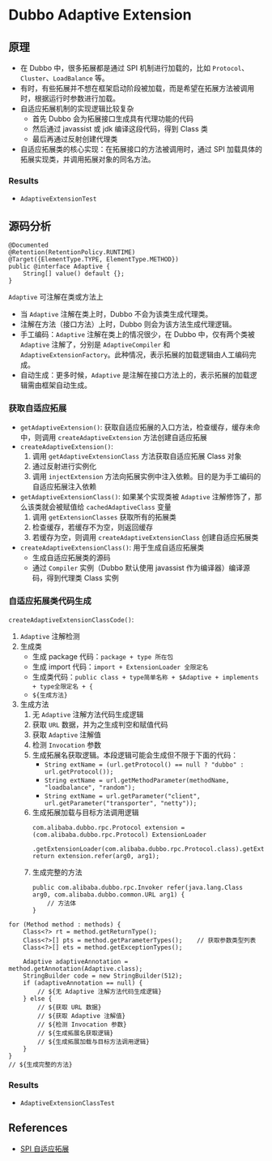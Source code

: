 # Dubbo Adaptive Extension

## 原理
- 在 Dubbo 中，很多拓展都是通过 SPI 机制进行加载的，比如 `Protocol`、`Cluster`、`LoadBalance` 等。
- 有时，有些拓展并不想在框架启动阶段被加载，而是希望在拓展方法被调用时，根据运行时参数进行加载。
- 自适应拓展机制的实现逻辑比较复杂
	* 首先 Dubbo 会为拓展接口生成具有代理功能的代码
	* 然后通过 javassist 或 jdk 编译这段代码，得到 Class 类
	* 最后再通过反射创建代理类
- 自适应拓展类的核心实现：在拓展接口的方法被调用时，通过 SPI 加载具体的拓展实现类，并调用拓展对象的同名方法。

### Results
- `AdaptiveExtensionTest`

## 源码分析
```
@Documented
@Retention(RetentionPolicy.RUNTIME)
@Target({ElementType.TYPE, ElementType.METHOD})
public @interface Adaptive {
    String[] value() default {};
}
```
`Adaptive` 可注解在类或方法上
- 当 `Adaptive` 注解在类上时，Dubbo 不会为该类生成代理类。
- 注解在方法（接口方法）上时，Dubbo 则会为该方法生成代理逻辑。
- 手工编码：`Adaptive` 注解在类上的情况很少，在 Dubbo 中，仅有两个类被 `Adaptive` 注解了，分别是 `AdaptiveCompiler` 和 `AdaptiveExtensionFactory`。此种情况，表示拓展的加载逻辑由人工编码完成。
- 自动生成：更多时候，`Adaptive` 是注解在接口方法上的，表示拓展的加载逻辑需由框架自动生成。

### 获取自适应拓展
- `getAdaptiveExtension()`: 获取自适应拓展的入口方法，检查缓存，缓存未命中，则调用 `createAdaptiveExtension` 方法创建自适应拓展
- `createAdaptiveExtension()`:
	1. 调用 `getAdaptiveExtensionClass` 方法获取自适应拓展 Class 对象
	2. 通过反射进行实例化
	3. 调用 `injectExtension` 方法向拓展实例中注入依赖。目的是为手工编码的自适应拓展注入依赖
- `getAdaptiveExtensionClass()`: 如果某个实现类被 `Adaptive` 注解修饰了，那么该类就会被赋值给 `cachedAdaptiveClass` 变量
	1. 调用 `getExtensionClasses` 获取所有的拓展类
	2. 检查缓存，若缓存不为空，则返回缓存
	3. 若缓存为空，则调用 `createAdaptiveExtensionClass` 创建自适应拓展类
- `createAdaptiveExtensionClass()`: 用于生成自适应拓展类
	* 生成自适应拓展类的源码
	* 通过 `Compiler` 实例（Dubbo 默认使用 javassist 作为编译器）编译源码，得到代理类 Class 实例

### 自适应拓展类代码生成
`createAdaptiveExtensionClassCode()`:
1. `Adaptive` 注解检测
2. 生成类
	- 生成 package 代码：`package + type 所在包`
	- 生成 import 代码：`import + ExtensionLoader 全限定名`
	- 生成类代码：`public class + type简单名称 + $Adaptive + implements + type全限定名 + {`
	- `${生成方法}`
3. 生成方法
	1. 无 `Adaptive` 注解方法代码生成逻辑
	2. 获取 `URL` 数据，并为之生成判空和赋值代码
	3. 获取 `Adaptive` 注解值
	4. 检测 `Invocation` 参数
	5. 生成拓展名获取逻辑。本段逻辑可能会生成但不限于下面的代码：
		- `String extName = (url.getProtocol() == null ? "dubbo" : url.getProtocol());`
		- `String extName = url.getMethodParameter(methodName, "loadbalance", "random");`
		- `String extName = url.getParameter("client", url.getParameter("transporter", "netty"));`
	6. 生成拓展加载与目标方法调用逻辑
		```
		com.alibaba.dubbo.rpc.Protocol extension = (com.alibaba.dubbo.rpc.Protocol) ExtensionLoader
			.getExtensionLoader(com.alibaba.dubbo.rpc.Protocol.class).getExtension(extName);
		return extension.refer(arg0, arg1);
		```
	7. 生成完整的方法
		```
		public com.alibaba.dubbo.rpc.Invoker refer(java.lang.Class arg0, com.alibaba.dubbo.common.URL arg1) {
			// 方法体
		}
		```

```
for (Method method : methods) {
    Class<?> rt = method.getReturnType();
    Class<?>[] pts = method.getParameterTypes();    // 获取参数类型列表
    Class<?>[] ets = method.getExceptionTypes();

    Adaptive adaptiveAnnotation = method.getAnnotation(Adaptive.class);
    StringBuilder code = new StringBuilder(512);
    if (adaptiveAnnotation == null) {
        // ${无 Adaptive 注解方法代码生成逻辑}
    } else {
        // ${获取 URL 数据}
        // ${获取 Adaptive 注解值}
        // ${检测 Invocation 参数}
        // ${生成拓展名获取逻辑}
        // ${生成拓展加载与目标方法调用逻辑}
    }
}
// ${生成完整的方法}
```

### Results
- `AdaptiveExtensionClassTest`

## References
- [SPI 自适应拓展](http://dubbo.apache.org/zh-cn/docs/source_code_guide/adaptive-extension.html)